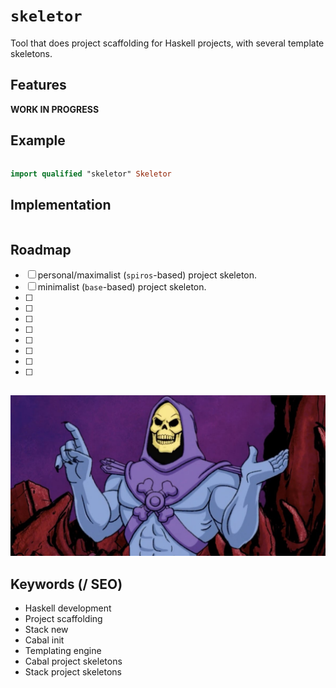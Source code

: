 # `skeletor`

Tool that does project scaffolding for Haskell projects, with several template skeletons.

## Features

**WORK IN PROGRESS**

## Example

```bash

```

```haskell
import qualified "skeletor" Skeletor
```

## Implementation

```haskell

```

## Roadmap

- [ ] personal/maximalist (`spiros`-based) project skeleton.
- [ ] minimalist (`base`-based) project skeleton.
- [ ] 
- [ ] 
- [ ] 
- [ ] 
- [ ] 
- [ ] 
- [ ] 
- [ ] 

##
![Skeletor explaining Haskell](./images/skeletor.jpg "Meme wherin the absurd Skeletor, whose head is a 'frowning' skull within a purple hood, and whose abs and biceps are jacked (despite skeletons being all-bone and no-muscle, by definition), raises one palm supine and point one index finger upwards, as though explaining something")

## Keywords (/ SEO)

* Haskell development
* Project scaffolding
* Stack new
* Cabal init
* Templating engine
* Cabal project skeletons
* Stack project skeletons


